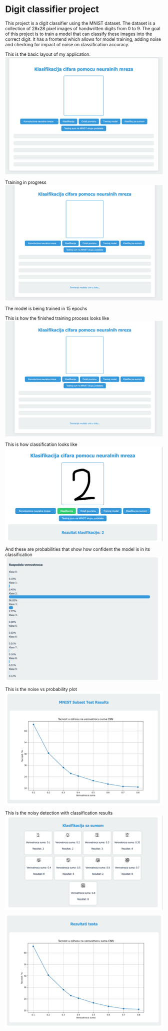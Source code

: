 # Digit classifier project

This project is a digit classifier using the MNIST dataset. The dataset is a collection of 28x28 pixel images of handwritten digits from 0 to 9. The goal of this project is to train a model that can classify these images into the correct digit.
It has a frontend which allows for model training, adding noise and checking for impact of noise on classification accuracy.

This is the basic layout of my application.
![img.png](img.png)

Training in progress
![img_1.png](img_1.png)

The model is being trained in 15 epochs

This is how the finished training process looks like
![img_2.png](img_2.png)


This is how classification looks like
![img_3.png](img_3.png)

And these are probabilities that show how confident the model is in its classification
![img_4.png](img_4.png)


This is the noise vs probability plot
![img_5.png](img_5.png)

This is the noisy detection with classification results
![img_6.png](img_6.png)


![img_7.png](img_7.png)